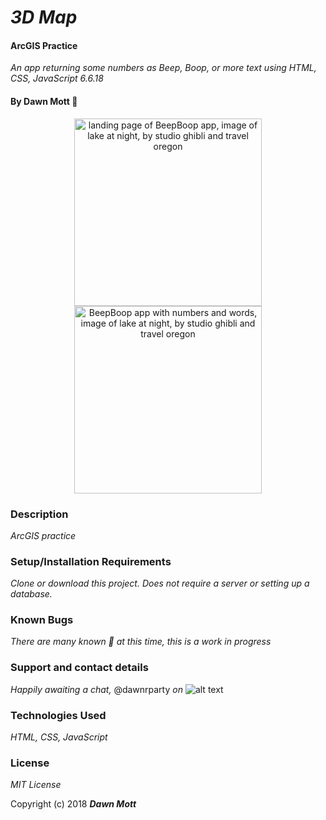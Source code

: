 <!-- Twitter icon from https://github.com/carlsednaoui/gitsocial -->
[1.1]: http://i.imgur.com/tXSoThF.png (twitter icon with padding)

# _3D Map_

#### ArcGIS Practice

 _An app returning some numbers as Beep, Boop, or more text using HTML, CSS, JavaScript  6.6.18_

#### By **Dawn Mott** :sunrise_over_mountains:

<div style="text-align:center">
  <img src="./img/beep.png" alt="landing page of BeepBoop app, image of lake at night, by studio ghibli and travel oregon" width="300">
  <img src="./img/boop.png" alt="BeepBoop app with numbers and words, image of lake at night, by studio ghibli and travel oregon" width="300">
</div>

### Description
_ArcGIS practice_


### Setup/Installation Requirements

_Clone or download this project. Does not require a server or setting up a database._

### Known Bugs

_There are many known :bug: at this time, this is a work in progress_

### Support and contact details

_Happily awaiting a chat,_ @dawnrparty _on_ ![alt text][1.1]

### Technologies Used

_HTML, CSS, JavaScript_

### License

*MIT License*

Copyright (c) 2018 **_Dawn Mott_**

